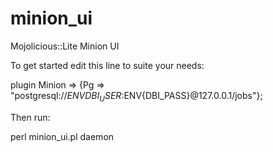 # minion_ui
Mojolicious::Lite Minion UI

To get started edit this line to suite your needs:

  plugin Minion => {Pg => "postgresql://$ENV{DBI_USER}:$ENV{DBI_PASS}\@127.0.0.1/jobs"};
  
Then run:
  
  perl minion_ui.pl daemon
